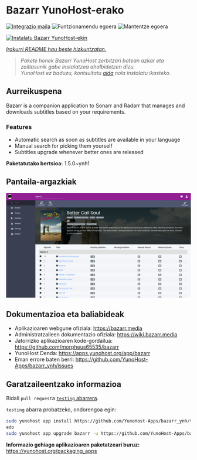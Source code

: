 <!--
Ohart ongi: README hau automatikoki sortu da <https://github.com/YunoHost/apps/tree/master/tools/readme_generator>ri esker
EZ editatu eskuz.
-->

# Bazarr YunoHost-erako

[![Integrazio maila](https://apps.yunohost.org/badge/integration/bazarr)](https://ci-apps.yunohost.org/ci/apps/bazarr/)
![Funtzionamendu egoera](https://apps.yunohost.org/badge/state/bazarr)
![Mantentze egoera](https://apps.yunohost.org/badge/maintained/bazarr)

[![Instalatu Bazarr YunoHost-ekin](https://install-app.yunohost.org/install-with-yunohost.svg)](https://install-app.yunohost.org/?app=bazarr)

*[Irakurri README hau beste hizkuntzatan.](./ALL_README.md)*

> *Pakete honek Bazarr YunoHost zerbitzari batean azkar eta zailtasunik gabe instalatzea ahalbidetzen dizu.*  
> *YunoHost ez baduzu, kontsultatu [gida](https://yunohost.org/install) nola instalatu ikasteko.*

## Aurreikuspena

Bazarr is a companion application to Sonarr and Radarr that manages and downloads subtitles based on your requirements.

### Features

- Automatic search as soon as subtitles are available in your language
- Manual search for picking them yourself
- Subtitles upgrade whenever better ones are released


**Paketatutako bertsioa:** 1.5.0~ynh1

## Pantaila-argazkiak

![Bazarr(r)en pantaila-argazkia](./doc/screenshots/bazarr.png)

## Dokumentazioa eta baliabideak

- Aplikazioaren webgune ofiziala: <https://bazarr.media>
- Administratzaileen dokumentazio ofiziala: <https://wiki.bazarr.media>
- Jatorrizko aplikazioaren kode-gordailua: <https://github.com/morpheus65535/bazarr>
- YunoHost Denda: <https://apps.yunohost.org/app/bazarr>
- Eman errore baten berri: <https://github.com/YunoHost-Apps/bazarr_ynh/issues>

## Garatzaileentzako informazioa

Bidali `pull request`a [`testing` abarrera](https://github.com/YunoHost-Apps/bazarr_ynh/tree/testing).

`testing` abarra probatzeko, ondorengoa egin:

```bash
sudo yunohost app install https://github.com/YunoHost-Apps/bazarr_ynh/tree/testing --debug
edo
sudo yunohost app upgrade bazarr -u https://github.com/YunoHost-Apps/bazarr_ynh/tree/testing --debug
```

**Informazio gehiago aplikazioaren paketatzeari buruz:** <https://yunohost.org/packaging_apps>
